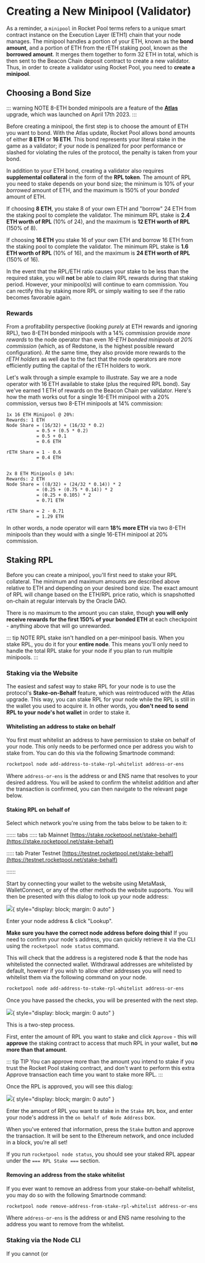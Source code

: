 # Creating a New Minipool (Validator)

As a reminder, a `minipool` in Rocket Pool terms refers to a unique smart contract instance on the Execution Layer (ETH1) chain that your node manages.
The minipool handles a portion of your ETH, known as the **bond amount**, and a portion of ETH from the rETH staking pool, known as the **borrowed amount**.
It merges them together to form 32 ETH in total, which is then sent to the Beacon Chain deposit contract to create a new validator.
Thus, in order to create a validator using Rocket Pool, you need to **create a minipool**.

## Choosing a Bond Size

::: warning NOTE
8-ETH bonded minipools are a feature of the [**Atlas**](../atlas/whats-new) upgrade, which was launched on April 17th 2023.
:::

Before creating a minipool, the first step is to choose the amount of ETH you want to bond.
With the Atlas update, Rocket Pool allows bond amounts of either **8 ETH** or **16 ETH**.
This bond represents your literal stake in the game as a validator; if your node is penalized for poor performance or slashed for violating the rules of the protocol, the penalty is taken from your bond.

In addition to your ETH bond, creating a validator also requires **supplemental collateral** in the form of the **RPL token**.
The amount of RPL you need to stake depends on your bond size; the minimum is 10% of your _borrowed_ amount of ETH, and the maximum is 150% of your _bonded_ amount of ETH.

If choosing **8 ETH**, you stake 8 of your own ETH and "borrow" 24 ETH from the staking pool to complete the validator.
The minimum RPL stake is **2.4 ETH worth of RPL** (10% of 24), and the maximum is **12 ETH worth of RPL** (150% of 8).

If choosing **16 ETH** you stake 16 of your own ETH and borrow 16 ETH from the staking pool to complete the validator.
The minimum RPL stake is **1.6 ETH worth of RPL** (10% of 16), and the maximum is **24 ETH worth of RPL** (150% of 16).

In the event that the RPL/ETH ratio causes your stake to be less than the required stake, you will **not** be able to claim RPL rewards during that staking period. However, your minipool(s) will continue to earn commission. You can rectify this by staking more RPL or simply waiting to see if the ratio becomes favorable again.

### Rewards

From a profitability perspective (looking _purely_ at ETH rewards and ignoring RPL), two 8-ETH bonded minipools with a 14% commission provide _more rewards_ to the node operator than even _16-ETH bonded minipools at 20% commission_ (which, as of Redstone, is the highest possible reward configuration).
At the same time, they also provide more rewards to the _rETH holders_ as well due to the fact that the node operators are more efficiently putting the capital of the rETH holders to work.

Let's walk through a simple example to illustrate.
Say we are a node operator with 16 ETH available to stake (plus the required RPL bond).
Say we've earned 1 ETH of rewards on the Beacon Chain per validator.
Here's how the math works out for a single 16-ETH minipool with a 20% commission, versus two 8-ETH minipools at 14% commission:

```
1x 16 ETH Minipool @ 20%:
Rewards: 1 ETH
Node Share = (16/32) + (16/32 * 0.2)
           = 0.5 + (0.5 * 0.2)
           = 0.5 + 0.1
           = 0.6 ETH

rETH Share = 1 - 0.6
           = 0.4 ETH


2x 8 ETH Minipools @ 14%:
Rewards: 2 ETH
Node Share = ((8/32) + (24/32 * 0.14)) * 2
           = (0.25 + (0.75 * 0.14)) * 2
           = (0.25 + 0.105) * 2
           = 0.71 ETH

rETH Share = 2 - 0.71
           = 1.29 ETH
```

In other words, a node operator will earn **18% more ETH** via two 8-ETH minipools than they would with a single 16-ETH minipool at 20% commission.

## Staking RPL

Before you can create a minipool, you'll first need to stake your RPL collateral.
The minimum and maximum amounts are described above relative to ETH and depending on your desired bond size.
The exact amount of RPL will change based on the ETH/RPL price ratio, which is snapshotted on-chain at regular intervals by the Oracle DAO.

There is no maximum to the amount you can stake, though **you will only receive rewards for the first 150% of your bonded ETH** at each checkpoint - anything above that will go unrewarded.

::: tip NOTE
RPL stake isn't handled on a per-minipool basis.
When you stake RPL, you do it for your **entire node**.
This means you'll only need to handle the total RPL stake for your node if you plan to run multiple minipools.
:::

### Staking via the Website

The easiest and safest way to stake RPL for your node is to use the protocol's **Stake-on-Behalf** feature, which was
reintroduced with the Atlas upgrade. This way, you can stake RPL for your node while the RPL is still in the wallet
you used to acquire it. In other words, you **don't need to send RPL to your node's hot wallet** in order to stake it.

#### Whitelisting an address to stake on behalf

You first must whitelist an address to have permission to stake on behalf of your node. This only needs to be performed
once per address you wish to stake from. You can do this via the following Smartnode command:

```bash
rocketpool node add-address-to-stake-rpl-whitelist address-or-ens
```

Where `address-or-ens` is the address or and ENS name that resolves to your desired address. You will be asked to
confirm the whitelist addition and after the transaction is confirmed, you can then navigate to the relevant page below.

#### Staking RPL on behalf of

Select which network you're using from the tabs below to be taken to it:

:::::: tabs
::::: tab Mainnet
[https://stake.rocketpool.net/stake-behalf](https://stake.rocketpool.net/stake-behalf)

::::: tab Prater Testnet
[https://testnet.rocketpool.net/stake-behalf](https://testnet.rocketpool.net/stake-behalf)

::::::

Start by connecting your wallet to the website using MetaMask, WalletConnect, or any of the other methods the website supports.
You will then be presented with this dialog to look up your node address:

![](./images/stake-behalf-0.jpg){ style="display: block; margin: 0 auto" }

Enter your node address & click "Lookup".

**Make sure you have the correct node address before doing this!**
If you need to confirm your node's address, you can quickly retrieve it via the CLI using the `rocketpool node status` command.

This will check that the address is a registered node & that the node has whitelisted the connected wallet. Withdrawal addresses are whitelisted by default, however if you wish to allow other addresses you will need to whitelist them via the following command on your node.

```bash
rocketpool node add-address-to-stake-rpl-whitelist address-or-ens
```

Once you have passed the checks, you will be presented with the next step.

![](./images/stake-behalf-1.jpg){ style="display: block; margin: 0 auto" }

This is a two-step process.

First, enter the amount of RPL you want to stake and click `Approve` - this will **approve** the staking contract to access that much RPL in your wallet, but **no more than that amount**.

::: tip TIP
You can approve more than the amount you intend to stake if you trust the Rocket Pool staking contract, and don't want to perform this extra Approve transaction each time you want to stake more RPL.
:::

Once the RPL is approved, you will see this dialog:

![](./images/stake-behalf-2.jpg){ style="display: block; margin: 0 auto" }

Enter the amount of RPL you want to stake in the `Stake RPL` box, and enter your node's address in the `on behalf of Node Address` box.

When you've entered that information, press the `Stake` button and approve the transaction.
It will be sent to the Ethereum network, and once included in a block, you're all set!

If you run `rocketpool node status`, you should see your staked RPL appear under the `=== RPL Stake ===` section.

#### Removing an address from the stake whitelist

If you ever want to remove an address from your stake-on-behalf whitelist, you may do so with the following Smartnode command:

```bash
rocketpool node remove-address-from-stake-rpl-whitelist address-or-ens
```

Where `address-or-ens` is the address or and ENS name resolving to the address you want to remove from the whitelist.

### Staking via the Node CLI

If you cannot (or
